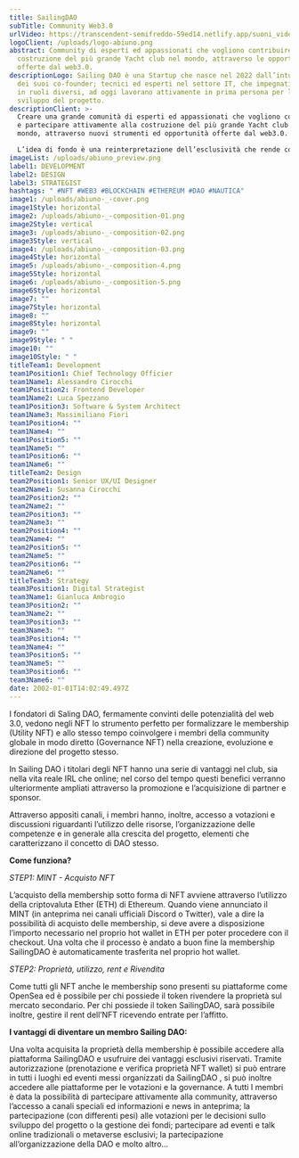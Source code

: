 ```yaml
---
title: SailingDAO
subTitle: Community Web3.0
urlVideo: https://transcendent-semifreddo-59ed14.netlify.app/suoni_video.mp4
logoClient: /uploads/logo-abiuno.png
abstract: Community di esperti ed appassionati che vogliono contribuire alla
  costruzione del più grande Yacht club nel mondo, attraverso le opportunità
  offerte dal web3.0.
descriptionLogo: Sailing DAO è una Startup che nasce nel 2022 dall’intuizione
  dei suoi co-founder; tecnici ed esperti nel settore IT, che impegnati ciascuno
  in ruoli diversi, ad oggi lavorano attivamente in prima persona per lo
  sviluppo del progetto.
descriptionClient: >-
  Creare una grande comunità di esperti ed appassionati che vogliono contribuire
  e partecipare attivamente alla costruzione del più grande Yacht club nel
  mondo, attraverso nuovi strumenti ed opportunità offerte dal web3.0.

  L’idea di fondo è una reinterpretazione dell’esclusività che rende così attraente il club nautico, un insieme di spazi e servizi condivisi da una molteplicità di personalità con le quali incontrarsi, condividere esperienze e conoscenze ma anche e soprattutto fare business.
imageList: /uploads/abiuno_preview.png
label1: DEVELOPMENT
label2: DESIGN
label3: STRATEGIST
hashtags: " #NFT #WEB3 #BLOCKCHAIN #ETHEREUM #DAO #NAUTICA"
image1: /uploads/abiuno-_-cover.png
image1Style: horizontal
image2: /uploads/abiuno-_-composition-01.png
image2Style: vertical
image3: /uploads/abiuno-_-composition-02.png
image3Style: vertical
image4: /uploads/abiuno-_-composition-03.png
image4Style: horizontal
image5: /uploads/abiuno-_-composition-4.png
image5Style: horizontal
image6: /uploads/abiuno-_-composition-5.png
image6Style: horizontal
image7: ""
image7Style: horizontal
image8: ""
image8Style: horizontal
image9: ""
image9Style: " "
image10: ""
image10Style: " "
titleTeam1: Development
team1Position1: Chief Technology Officier
team1Name1: Alessandro Cirocchi
team1Position2: Frontend Developer
team1Name2: Luca Spezzano
team1Position3: Software & System Architect
team1Name3: Massimiliano Fiori
team1Position4: ""
team1Name4: ""
team1Position5: ""
team1Name5: ""
team1Position6: ""
team1Name6: ""
titleTeam2: Design
team2Position1: Senior UX/UI Designer
team2Name1: Susanna Cirocchi
team2Position2: ""
team2Name2: ""
team2Position3: ""
team2Name3: ""
team2Position4: ""
team2Name4: ""
team2Position5: ""
team2Name5: ""
team2Position6: ""
team2Name6: ""
titleTeam3: Strategy
team3Position1: Digital Strategist
team3Name1: Gianluca Ambrogio
team3Position2: ""
team3Name2: ""
team3Position3: ""
team3Name3: ""
team3Position4: ""
team3Name4: ""
team3Position5: ""
team3Name5: ""
team3Position6: ""
team3Name6: ""
date: 2002-01-01T14:02:49.497Z
---
```

I fondatori di Saling DAO, fermamente convinti delle potenzialità del web 3.0, vedono negli NFT lo strumento perfetto per formalizzare le membership (Utility NFT) e allo stesso tempo coinvolgere i membri della community globale in modo diretto (Governance NFT) nella creazione, evoluzione e direzione del progetto stesso.

In Sailing DAO i titolari degli NFT hanno una serie di vantaggi nel club, sia nella vita reale IRL che online; nel corso del tempo questi benefici verranno ulteriormente ampliati attraverso la promozione e l’acquisizione di partner e sponsor.

Attraverso appositi canali, i membri hanno, inoltre, accesso a votazioni e discussioni riguardanti l’utilizzo delle risorse, l’organizzazione delle competenze e in generale alla crescita del progetto, elementi che caratterizzano il concetto di DAO stesso.

**Come funziona?**

*STEP1: MINT - Acquisto NFT*

L’acquisto della membership sotto forma di NFT avviene attraverso l’utilizzo della criptovaluta Ether (ETH) di Ethereum. Quando viene annunciato il MINT (in anteprima nei canali ufficiali Discord o Twitter), vale a dire la possibilità di acquisto delle membership, si deve avere a disposizione l’importo necessario nel proprio hot wallet in ETH per poter procedere con il checkout. Una volta che il processo è andato a buon fine la membership SailingDAO è automaticamente trasferita nel proprio hot wallet.

*STEP2: Proprietà, utilizzo, rent e Rivendita*

Come tutti gli NFT anche le membership sono presenti su piattaforme come OpenSea ed è possibile per chi possiede il token rivendere la proprietà sul mercato secondario. Per chi possiede il token SailingDAO, sarà possibile inoltre, gestire il rent dell’NFT ricevendo entrate per l’affitto.

**I vantaggi di diventare un membro Sailing DAO:**

Una volta acquisita la proprietà della membership è possibile accedere alla piattaforma SailingDAO e usufruire dei vantaggi esclusivi riservati. Tramite autorizzazione (prenotazione e verifica proprietà NFT wallet) si può entrare in tutti i luoghi ed eventi messi organizzati da SailingDAO , si può inoltre accedere alle piattaforme per le votazioni e la governance.
A tutti I membri è data la possibilità di partecipare attivamente alla community, attraverso l’accesso a canali speciali ed informazioni e news in anteprima; la partecipazione (con differenti pesi) alle votazioni per le decisioni sullo sviluppo del progetto o la gestione dei fondi; partecipare ad eventi e talk online tradizionali o metaverse esclusivi; la partecipazione all’organizzazione della DAO e molto altro…